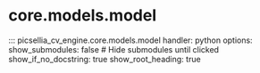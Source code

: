# core.models.model

::: picsellia_cv_engine.core.models.model
    handler: python
    options:
        show_submodules: false  # Hide submodules until clicked
        show_if_no_docstring: true
        show_root_heading: true
